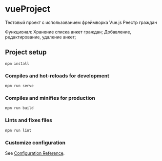 # vueProject

Тестовый проект с использованием фреймворка Vue.js Реестр граждан

Функционал: Хранение списка анкет граждан; Добавление, редактирование, удаление анкет;

## Project setup
```
npm install
```

### Compiles and hot-reloads for development
```
npm run serve
```

### Compiles and minifies for production
```
npm run build
```

### Lints and fixes files
```
npm run lint
```

### Customize configuration
See [Configuration Reference](https://cli.vuejs.org/config/).
